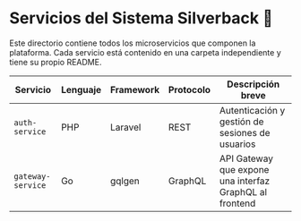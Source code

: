 # Servicios del Sistema Silverback 🦍

Este directorio contiene todos los microservicios que componen la plataforma. Cada servicio está contenido en una carpeta independiente y tiene su propio README.

| Servicio         | Lenguaje | Framework | Protocolo | Descripción breve                         |
|------------------|----------|-----------|-----------|--------------------------------------------|
| `auth-service` | PHP      | Laravel   | REST      | Autenticación y gestión de sesiones de usuarios |
| `gateway-service` | Go   | gqlgen    | GraphQL   | API Gateway que expone una interfaz GraphQL al frontend |
